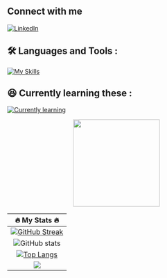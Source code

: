 [comment]: <> (<img src="https://storage.googleapis.com/gopherizeme.appspot.com/gophers/99bdd6fccf9f0b4e17e2327e746f5e682149d570.png" data-canonical-src="https://gyazo.com/eb5c5741b6a9a16c692170a41a49c858.png" width="150" />)

[comment]: <> (## About me)

[comment]: <> (Hey, I'm Ricky, a software engineer and Gopher-wannabe. Recovering from JavaScript fatigue, now on an exciting journey with Go. Started with React, but Go stole my heart. Let's connect if you're a fellow Gopher or just love the magic of software development! 🚀)

## Connect with me

[![LinkedIn](https://skillicons.dev/icons?i=linkedin)](https://www.linkedin.com/in/rickywongtiongsong/)
<!-- [![LinkedIn](https://skillicons.dev/icons?i=instagram)](https://www.instagram.com/ricky_0625/) -->

## :hammer_and_wrench: Languages and Tools :

[![My Skills](https://skillicons.dev/icons?i=bash,linux,c,cpp,html,css,js,ts,npm,vite,bun,react,nodejs,nextjs,jest,tailwind,mui,figma,java,py,git,github,vscode,md,discord,docker,php,nginx,arch,ubuntu,neovim)](https://skillicons.dev)

## :satisfied: Currently learning these :

[![Currently learning](https://skillicons.dev/icons?i=go,rust,laravel)](https://skillicons.dev)

<div align="center">
  <img src="https://media.giphy.com/media/7fw4JltlnpOmojLCbT/giphy.gif" width="200">
</div>

<div align="center">
  <div>
</div>

| :fire: **My Stats** :fire: |
| :---: |
| [![GitHub Streak](https://streak-stats.demolab.com?user=ricky0625&theme=whatsapp-dark)](https://git.io/streak-stats) |
| ![GitHub stats](https://github-readme-stats.vercel.app/api?username=Ricky0625&show_icons=true&theme=vue-dark) |
| [![Top Langs](https://github-readme-stats.vercel.app/api/top-langs/?username=Ricky0625&layout=compact&theme=theme=vue-dark)](https://github.com/anuraghazra/github-readme-stats) |
| [![](https://visitcount.itsvg.in/api?id=Ricky0625&label=Profile%20Views&color=9&icon=6&pretty=false)](https://visitcount.itsvg.in) |
